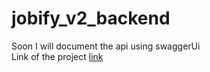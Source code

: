 # jobify_v2_backend

Soon I will document the api using swaggerUi  <br/>
Link of the project [link](https://jobify-fotq.onrender.com/)
